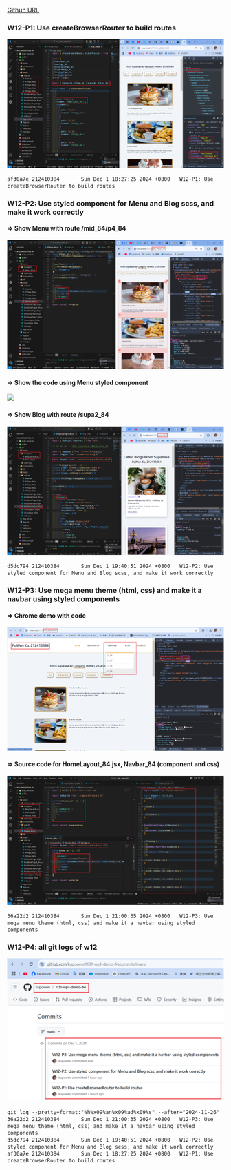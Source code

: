 [Githun URL](https://github.com/kupowen/1131-wp1-demo-84)

### W12-P1: Use createBrowserRouter to build routes

![](w12-p1.png)

```
af30a7e 212410384       Sun Dec 1 18:27:25 2024 +0800   W12-P1: Use createBrowserRouter to build routes
```

### W12-P2: Use styled component for Menu and Blog scss, and make it work correctly

#### => Show Menu with route /mid_84/p4_84

![](w12-p2-1.png)

#### => Show the code using Menu styled component

![](w12-2-2.png)

#### => Show Blog with route /supa2_84

![](w12-p2-3.png)

```
d5dc794 212410384       Sun Dec 1 19:40:51 2024 +0800   W12-P2: Use styled component for Menu and Blog scss, and make it work correctly
```

### W12-P3: Use mega menu theme (html, css) and make it a navbar using styled components

#### => Chrome demo with code

![](w12-p3-1.png)

#### => Source code for HomeLayout_84.jsx, Navbar_84 (component and css)

![](w12-p3-2.png)

```
36a22d2 212410384       Sun Dec 1 21:00:35 2024 +0800   W12-P3: Use mega menu theme (html, css) and make it a navbar using styled components
```

### W12-P4: all git logs of w12

![](w12-p4.png)

```
git log --pretty=format:"%h%x09%an%x09%ad%x09%s" --after="2024-11-26"
36a22d2 212410384       Sun Dec 1 21:00:35 2024 +0800   W12-P3: Use mega menu theme (html, css) and make it a navbar using styled components
d5dc794 212410384       Sun Dec 1 19:40:51 2024 +0800   W12-P2: Use styled component for Menu and Blog scss, and make it work correctly
af30a7e 212410384       Sun Dec 1 18:27:25 2024 +0800   W12-P1: Use createBrowserRouter to build routes
```